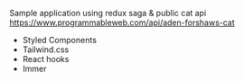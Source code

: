 Sample application using redux saga & public cat api https://www.programmableweb.com/api/aden-forshaws-cat

- Styled Components
- Tailwind.css
- React hooks
- Immer
